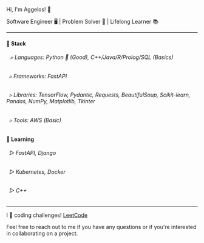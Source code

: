 Hi, I'm Aggelos! 👋

Software Engineer 🖥️ | Problem Solver 🧩 | Lifelong Learner 📚

---

#### 🔧 Stack

###### &ensp; ▹ Languages: Python 🐍 (Good), C++/Java/R/Prolog/SQL (Basics)
  
###### &nbsp; ▹ Frameworks: FastAPI
  
###### &nbsp; ▹ Libraries: TensorFlow, Pydantic, Requests, BeautifulSoup, Scikit-learn, Pandas, NumPy, Matplotlib, Tkinter
  
###### &nbsp; ▹ Tools: AWS (Basic)

#### 🌱 Learning

###### &nbsp; ▻ FastAPI, Django
  
###### &nbsp; ▻ Kubernetes, Docker

###### &nbsp; ▻ C++

---

I 💙 coding challenges! <a href="https://leetcode.com/papaggalos/">LeetCode</a>

Feel free to reach out to me if you have any questions or if you're interested in collaborating on a project.
